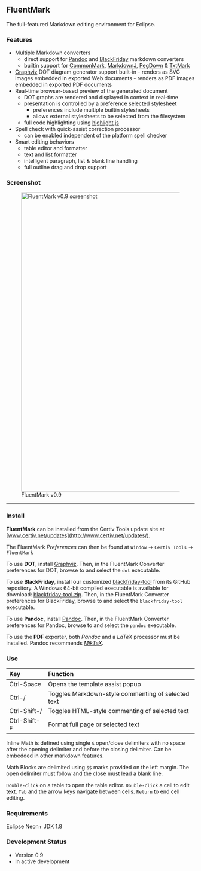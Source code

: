 ## FluentMark

The full-featured Markdown editing environment for Eclipse.

### Features 

+ Multiple Markdown converters
    - direct support for [Pandoc](https://pandoc.org) and
      [BlackFriday](https://github.com/russross/blackfriday) markdown converters
    - builtin support for [CommonMark](https://github.com/jgm/CommonMark),
      [MarkdownJ](https://github.com/myabc/markdownj), 
      [PegDown](https://github.com/sirthias/pegdown) &
      [TxtMark](https://github.com/rjeschke/txtmark)
+ [Graphviz](http://www.graphviz.org/) DOT diagram generator support built-in
            	- renders as SVG images embedded in exported Web documents
            	- renders as PDF images embedded in exported PDF documents
+ Real-time browser-based preview of the generated document
    - DOT graphs are rendered and displayed in context in real-time
    - presentation is controlled by a preference selected stylesheet
        + preferences include multiple builtin stylesheets
        + allows external stylesheets to be selected from the filesystem
    - full code highlighting using [highlight.js](https://highlightjs.org/)
+ Spell check with quick-assist correction processor
    - can be enabled independent of the platform spell checker
+ Smart editing behaviors
    - table editor and formatter
    - text and list formatter
    - intelligent paragraph, list & blank line handling
    - full outline drag and drop support

### Screenshot

<figure>
<a href="http://www.certiv.net/updates/net.certiv.fluentmark.site/ScreenShot-0.9.png">
	<img src="http://www.certiv.net/updates/net.certiv.fluentmark.site/ScreenShot-0.9.png"
		alt="FluentMark v0.9 screenshot" width="800"></a><br/>
	<figcaption>FluentMark v0.9</figcaption>
</figure>

---

### Install

**FluentMark** can be installed from the Certiv Tools update site at [www.certiv.net/updates](http://www.certiv.net/updates/).

The FluentMark *Preferences* can then be found at `Window` -> `Certiv Tools` -> `FluentMark`  

To use **DOT**, install [Graphviz](http://www.graphviz.org/download.php). Then, in 
the FluentMark Converter preferences for DOT, browse to and select the `dot` executable.

To use **BlackFriday**, install our customized [blackfriday-tool](https://github.com/grosenberg/blackfriday-tool) 
from its GitHub repository. A Windows 64-bit compiled executable is available for 
download: [blackfriday-tool.zip](http://www.certiv.net/updates/net.certiv.fluentmark.site/blackfriday-tool.zip). 
Then, in the FluentMark Converter preferences for BlackFriday, browse to and select 
the `blackfriday-tool` executable.

To use **Pandoc**, install [Pandoc](https://pandoc.org). Then, in the FluentMark 
Converter preferences for Pandoc, browse to and select the `pandoc` executable.

To use the **PDF** exporter, both *Pandoc* and a *LaTeX* processor must be installed. 
Pandoc recommends [*MikTeX*](https://miktex.org/).

### Use

|Key         |Function                                          |
|:-----------|:-------------------------------------------------|
|Ctrl-Space  |Opens the template assist popup                   |
|Ctrl-/      |Toggles Markdown-style commenting of selected text|
|Ctrl-Shift-/|Toggles HTML-style commenting of selected text    |
|Ctrl-Shift-F|Format full page or selected text                 |

Inline Math is defined using single `$` open/close delimiters with no space after 
the opening delimiter and before the closing delimiter. Can be embedded in other 
markdown features.

Math Blocks are delimited using `$$` marks provided on the left margin.  The open 
delimiter must follow and the close must lead a blank line.

`Double-click` on a table to open the table editor. `Double-click` a cell to edit 
text. `Tab` and the arrow keys navigate between cells. `Return` to end cell editing.

### Requirements

Eclipse Neon+ JDK 1.8

### Development Status

- Version 0.9
- In active development
